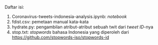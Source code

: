 Daftar isi:
1. Coronavirus-tweets-indonesia-analysis.ipynb: _notebook_
2. fdist.csv: pemetaan manual kata-kata
3. hydrate.py: pengambilan atribut-atribut sebuah twit dari _tweet ID_-nya
4. stop.txt: _stopwords_ bahasa Indonesia yang diperoleh dari https://github.com/stopwords-iso/stopwords-id
